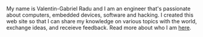 My name is Valentin-Gabriel Radu and I am an engineer that's passionate about computers, embedded devices, software and hacking. I created this web site so that I can share my knowledge on various topics with the world, exchange ideas, and receieve feedback. Read more about who I am [here](https://valinet.ro/about/).
